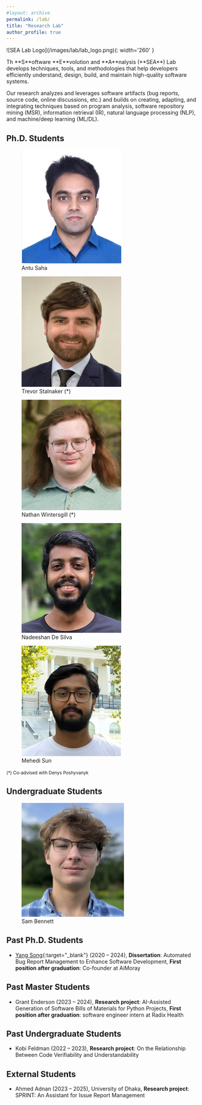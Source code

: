 ```yaml
---
#layout: archive
permalink: /lab/
title: "Research Lab"
author_profile: true
---
```


<div class="row" >
  <div class="col-12 col-md-3" markdown="1">
  ![SEA Lab Logo](/images/lab/lab_logo.png){: width='260' }
  </div>
  <div class="col-12 col-sm-8">
	<p  markdown="1">
	Th **S**oftware **E**volution and **A**nalysis (**SEA**) Lab develops techniques, tools, and methodologies that help developers efficiently understand, design, build, and maintain high-quality software systems.
	</p>
	<p>
	Our research analyzes and leverages software artifacts (bug reports, source code, online discussions, etc.) and builds on creating, adapting, and integrating techniques based on program analysis, software repository mining (MSR), information retrieval (IR), natural language processing (NLP), and machine/deep learning (ML/DL).
	</p>
  </div>
</div>

## Ph.D. Students

<div class="row" >
  <div class="col-lg-2 col-md-3">
  	<figure class="figure">
		<a href="https://antu-saha.github.io/" target="_blank">
		<img src="/images/lab/antu.png" class="img-responsive img-fluid rounded" alt="Image"></a>
		<figcaption class="caption text-center">
			Antu Saha
		</figcaption>
	</figure>
  </div>
  <div class="col-lg-2 col-md-3">
  	<figure class="figure">
		<a href="https://www.twstalnaker.com/" target="_blank">
		<img src="/images/lab/trevor.png" class="img-responsive img-fluid rounded" alt="Image"></a>
		<figcaption class="caption text-center">
			Trevor Stalnaker (*)
		</figcaption>
	</figure>
  </div>
  <div class="col-lg-2 col-md-3">
  	<figure class="figure">
		<a href="https://www.linkedin.com/in/nathan-wintersgill/" target="_blank">
		<img src="/images/lab/nathan.png" class="img-responsive img-fluid rounded" alt="Image"></a>
		<figcaption class="caption text-center">
			Nathan Wintersgill (*)
		</figcaption>
	</figure>
  </div>
  <div class="col-lg-2 col-md-3">
  	<figure class="figure">
		<a href="https://www.linkedin.com/in/nadeeshangimhana/" target="_blank">
		<img src="/images/lab/nadeeshan.png" class="img-responsive img-fluid rounded" alt="Image"></a>
		<figcaption class="caption text-center">
			Nadeeshan De Silva
		</figcaption>
	</figure>
  </div>
  <div class="col-lg-2 col-md-3">
  	<figure class="figure">
		<a href="https://www.linkedin.com/in/mehedi-hasan-sun/" target="_blank">
		<img src="/images/lab/mehedi3.png" class="img-responsive img-fluid rounded" alt="Image"></a>
		<figcaption class="caption text-center">
			Mehedi Sun
		</figcaption>
	</figure>
  </div>
</div>

<small>(*) Co-advised with Denys Poshyvanyk</small>

## Undergraduate Students

<div class="row" >
  <div class="col-lg-2 col-md-3">
  	<figure class="figure">
		<a href="https://samrbennett.com/" target="_blank">
		<img src="/images/lab/sam.png" class="img-responsive img-fluid rounded" alt="Image"></a>
		<figcaption class="caption text-center">
			Sam Bennett
		</figcaption>
	</figure>
  </div>
</div>

## Past Ph.D. Students


- [Yang Song](https://ysong10.github.io/){:target="_blank"} (2020 – 2024), **Dissertation**: Automated Bug Report Management to Enhance Software Development, **First position after graduation**: Co-founder at AiMoray

## Past Master Students

- Grant Enderson (2023 – 2024), **Research project**: AI-Assisted Generation of Software Bills of Materials for Python Projects, **First position after graduation**: software engineer intern at Radix Health

## Past Undergraduate Students

- Kobi Feldman (2022 – 2023), **Research project**: On the Relationship Between Code Verifiability and Understandability

## External Students

- Ahmed Adnan (2023 – 2025), University of Dhaka, **Research project**: SPRINT: An Assistant for Issue Report Management